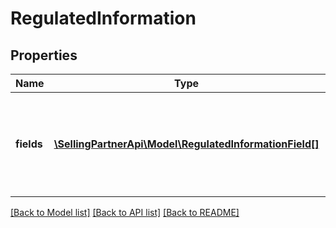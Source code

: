 # RegulatedInformation

## Properties
Name | Type | Description | Notes
------------ | ------------- | ------------- | -------------
**fields** | [**\SellingPartnerApi\Model\RegulatedInformationField[]**](RegulatedInformationField.md) | A list of regulated information fields as collected from the regulatory form. | 

[[Back to Model list]](../README.md#documentation-for-models) [[Back to API list]](../README.md#documentation-for-api-endpoints) [[Back to README]](../README.md)


